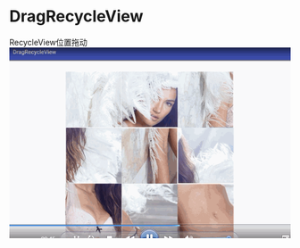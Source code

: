 # DragRecycleView
RecycleView位置拖动
![](https://raw.githubusercontent.com/pangli/DragRecycleView/master/app/scren/b.gif)  
